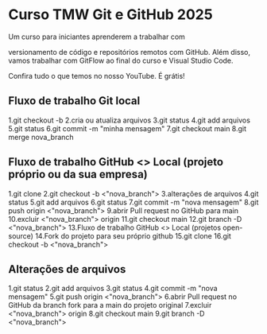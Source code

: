 # Curso TMW Git e GitHub 2025

Um curso para iniciantes aprenderem 
a trabalhar com 

versionamento de código e repositórios remotos com GitHub.
Além disso, vamos trabalhar com GitFlow
ao final do curso e Visual Studio Code.

Confira tudo o que temos no 
nosso YouTube. É grátis!

## Fluxo de trabalho Git local

1.git checkout -b
2.cria ou atualiza arquivos
3.git status
4.git add arquivos
5.git status
6.git commit -m "minha mensagem"
7.git checkout main
8.git merge nova_branch


## Fluxo de trabalho GitHub <> Local (projeto próprio ou da sua empresa)

1.git clone
2.git checkout -b <"nova_branch">
3.alterações de arquivos
4.git status
5.git add arquivos
6.git status
7.git commit -m "nova mensagem"
8.git push origin <"nova_branch">
9.abrir Pull request no GitHub para main
10.excluir <"nova_branch"> origin
11.git checkout main
12.git branch -D <"nova_branch">
13.Fluxo de trabalho GitHub <> Local (projetos open-source)
14.Fork do projeto para seu próprio github
15.git clone
16.git checkout -b <"nova_branch">

## Alterações de arquivos

1.git status
2.git add arquivos
3.git status
4.git commit -m "nova mensagem"
5.git push origin <"nova_branch">
6.abrir Pull request no GitHub da branch fork para a main do projeto original
7.excluir <"nova_branch"> origin
8.git checkout main
9.git branch -D <"nova_branch">

